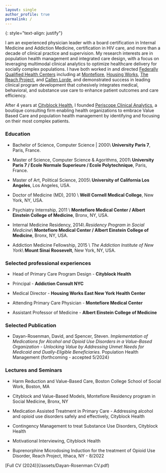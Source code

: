 ```yaml
---
layout: single
author_profile: true
permalink: /
---
```


{: style="text-align: justify"}

I am an experienced physician leader with a board certification in Internal Medicine and Addiction Medicine, certification in HIV care, and more than a decade of clinical practice and supervision. My research interests are in population health management and integrated care design, with a focus on leveraging multimodal clinical analytics to optimize healthcare delivery for socially complex populations. I have both worked in and directed [Federally Qualified Health Centers](https://www.healthcare.gov/glossary/federally-qualified-health-center-fqhc/) including at [Montefiore](https://www.montefiorehealthsystem.org/), [Housing Works](https://healthcare.housingworks.org/), [The Reach Project](https://www.reachprojectinc.org/), and [Callen Lorde](https://callen-lorde.org/), and demonstrated success in leading clinical program development that cohesively integrates medical, behavioral, and substance use care to enhance patient outcomes and care efficiency.

After 4 years at [Cityblock Health](https://www.cityblock.com/), I founded [Periscope Clinical Analytics](https://www.periscopeclinicalanalytics.com/), a boutique consulting firm enabling health organizations to embrace Value Based Care and population health management by identifying and focusing on their most complex patients.

### Education

* Bachelor of Science, Computer Science | 2000\\
**University Paris 7**, Paris, France.

* Master of Science, Computer Science & Agorithms, 2001\\
**University Paris 7 / Ecole Normale Superieure / Ecole Polytechnique**, Paris, France.

* Master of Art, Political Science, 2005\\
**University of California Los Angeles**, Los Angeles, USA.

* Doctor of Medicine (MD), 2010 \\
**Weill Cornell Medical College**, New York, NY, USA.

* Psychiatry Internship, 2011 \\
**Montefiore Medical Center / Albert Einstein College of Medicine**, Bronx, NY, USA.

* Internal Medicine Residency, 2014\\
<em>Residency Program in Social Medicine</em>\\
**Montefiore Medical Center / Albert Einstein College of Medicine**, Bronx, NY, USA.

* Addiction Medicine Fellowship, 2015 \\
<em>The Addiction Institute of New York</em>\\
**Mount Sinai Roosevelt**, New York, NY, USA.

### Selected professional experiences

* Head of Primary Care Program Design - **Cityblock Health**

* Principal - **Addiction Consult NYC**

* Medical Director - **Housing Works East New York Health Center**

* Attending Primary Care Physician - **Montefiore Medical Center**

* Assistant Professor of Medicine - **Albert Einstein College of Medicine**

### Selected Publication

* Dayan-Rosenman, David, and Spencer, Steven. <em>Implementation of Medications for Alcohol and Opioid Use Disorders in a Value-Based Organization - Unlocking Value by Addressing Unmet Needs for Medicaid and Dually-Eligible Beneficiaries.</em>  Population Health Management {forthcoming - accepted 5/2024}

### Lectures and Seminars

* Harm Reduction and Value-Based Care, Boston College School of Social Work, Boston, MA

* Cityblock and Value-Based Models, Montefiore Residency program in Social Medicine, Bronx, NY 

* Medication Assisted Treatment in Primary Care - Addressing alcohol and opioid use disorders safely and effectively, Cityblock Health

* Contingency Management to treat Substance Use Disorders, Cityblock Health

* Motivational Interviewing, Cityblock Health

* Buprenorphine Microdosing Induction for the treatment of Opioid Use Disorder, Reach Project, Ithaca, NY - 8/2022

[Full CV (2024)](/assets/Dayan-Rosenman CV.pdf)
